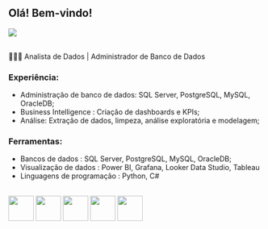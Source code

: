 ## Olá! Bem-vindo!

<div display="inline">
  <a href="https://www.linkedin.com/in/felipeleopoldino/">
    <img src="https://img.shields.io/badge/linkedin-%230077B5.svg?style=for-the-badge&logo=linkedin&logoColor=white">
  </a>
</div>
<br/>

👨🏻‍💻 Analista de Dados | Administrador de Banco de Dados

### Experiência:
- Administração de banco de dados: SQL Server, PostgreSQL, MySQL, OracleDB;
- Business Intelligence : Criação de dashboards e KPIs;
- Análise: Extração de dados, limpeza, análise exploratória e modelagem;

### Ferramentas:
- Bancos de dados : SQL Server, PostgreSQL, MySQL, OracleDB;
- Visualização de dados : Power BI, Grafana, Looker Data Studio, Tableau
- Linguagens de programação : Python, C#

<br/>

<div display="inline">
  <img width="50" height="50" src="https://cdn.jsdelivr.net/gh/devicons/devicon@latest/icons/azuresqldatabase/azuresqldatabase-original.svg" />
  <img width="50" height="50" src="https://cdn.jsdelivr.net/gh/devicons/devicon@latest/icons/microsoftsqlserver/microsoftsqlserver-original.svg" />
          
  <img width="50" height="50" src="https://cdn.jsdelivr.net/gh/devicons/devicon@latest/icons/mysql/mysql-original-wordmark.svg" />
  <img width="50" height="50" src="https://cdn.jsdelivr.net/gh/devicons/devicon@latest/icons/postgresql/postgresql-original.svg" />
  <img width="50" height="50" src="https://cdn.jsdelivr.net/gh/devicons/devicon@latest/icons/python/python-original.svg" />
</div>  

<br/>






<!--

### Você também me encontra em:



#### E pode aproveitar pra ver alguns conteúdos que eu criei:
- <a href="https://github.com/lucaslealx/HousePrices/tree/main#readme">
    Projeto Kaggle: prevendo o preço das casas (House Prices)
  </a>
- <a href="https://llucaslleall.medium.com/conceitos-fundamentais-de-estat%C3%ADstica-para-ci%C3%AAncia-de-dados-945c1cc9f8c0">
    Conceitos fundamentais de estatística para Ciência de Dados (Medium)
  </a>
- <a href="https://www.youtube.com/watch?v=WJE4spsP-Xk&t=4317s">
    Como sair do ZERO em Ciência de Dados em Apenas UMA AULA (YouTube)
  </a>
- <a href="https://llucaslleall.medium.com/5-dicas-que-eu-gostaria-de-ter-escutado-quando-comecei-em-ci%C3%AAncia-de-dados-721735cd83c2">
    5 dicas que eu gostaria de ter escutado quando comecei em Ciência de Dados (Medium)
  </a>




            

**leopoldinofelipe/leopoldinofelipe** is a ✨ _special_ ✨ repository because its `README.md` (this file) appears on your GitHub profile.

Here are some ideas to get you started:

- 🔭 I’m currently working on ...
- 🌱 I’m currently learning ...
- 👯 I’m looking to collaborate on ...
- 🤔 I’m looking for help with ...
- 💬 Ask me about ...
- 📫 How to reach me: ...
- 😄 Pronouns: ...
- ⚡ Fun fact: ...
-->
